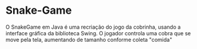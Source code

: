 # Snake-Game
O SnakeGame em Java é uma recriação do jogo da cobrinha, usando a interface gráfica da biblioteca Swing. O jogador controla uma cobra que se move pela tela, aumentando de tamanho conforme coleta "comida"
